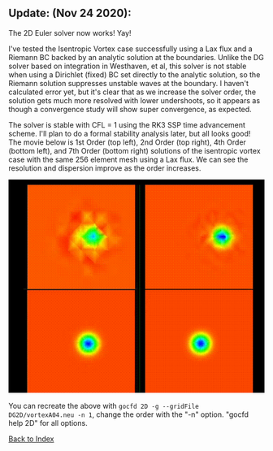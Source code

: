 ## Update: (Nov 24 2020):

The 2D Euler solver now works! Yay!

I've tested the Isentropic Vortex case successfully using a Lax flux and a Riemann BC backed by an analytic solution at the
boundaries. Unlike the DG solver based on integration in Westhaven, et al, this solver is not stable when using a Dirichlet
(fixed) BC set directly to the analytic solution, so the Riemann solution suppresses unstable waves at the boundary. I
haven't calculated error yet, but it's clear that as we increase the solver order, the solution gets much more resolved with
lower undershoots, so it appears as though a convergence study will show super convergence, as expected.

The solver is stable with CFL = 1 using the RK3 SSP time advancement scheme. I'll plan to do a formal stability analysis
later, but all looks good! The movie below is 1st Order (top left), 2nd Order (top right), 4th Order (bottom left), and 7th
Order (bottom right) solutions of the isentropic vortex case with the same 256 element mesh using a Lax flux. We can see the
resolution and dispersion improve as the order increases.

![Simulation Visualization](../images/vortex-1-2-4-7-lax-cropped.gif)

You can recreate the above with ```gocfd 2D -g --gridFile DG2D/vortexA04.neu -n 1```, change the order with the "-n" option.
"gocfd help 2D" for all options.

[Back to Index](../NOTES_Index.md)
